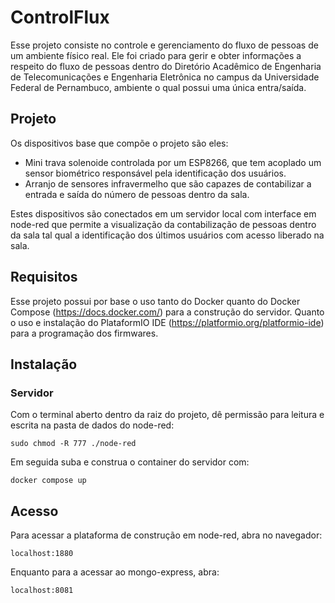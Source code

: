 # ControlFlux

Esse projeto consiste no controle e gerenciamento do fluxo de pessoas de um ambiente físico real. Ele foi criado para gerir e obter informações a respeito do fluxo de pessoas dentro do Diretório Acadêmico de Engenharia de Telecomunicações e Engenharia Eletrônica no campus da Universidade Federal de Pernambuco, ambiente o qual possui uma única entra/saída.

## Projeto

Os dispositivos base que compõe o projeto são eles:

- Mini trava solenoide controlada por um ESP8266, que tem acoplado um sensor biométrico responsável pela identificação dos usuários.
- Arranjo de sensores infravermelho que são capazes de contabilizar a entrada e saída do número de pessoas dentro da sala.

Estes dispositivos são conectados em um servidor local com interface em node-red que permite a visualização da contabilização de pessoas dentro da sala tal qual a identificação dos últimos usuários com acesso liberado na sala.

## Requisitos

Esse projeto possui por base o uso tanto do Docker quanto do Docker Compose (https://docs.docker.com/) para a construção do servidor. Quanto o uso e instalação do PlataformIO IDE (https://platformio.org/platformio-ide) para a programação dos firmwares.

## Instalação

### Servidor

Com o terminal aberto dentro da raiz do projeto, dê permissão para leitura e escrita na pasta de dados do node-red:

`sudo chmod -R 777 ./node-red`

Em seguida suba e construa o container do servidor com:

`docker compose up`

## Acesso

Para acessar a plataforma de construção em node-red, abra no navegador:

`localhost:1880`

Enquanto para a acessar ao mongo-express, abra:

`localhost:8081`